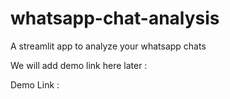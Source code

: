 # whatsapp-chat-analysis
A streamlit app to analyze your whatsapp chats

We will add demo link here later : 

Demo Link : 
